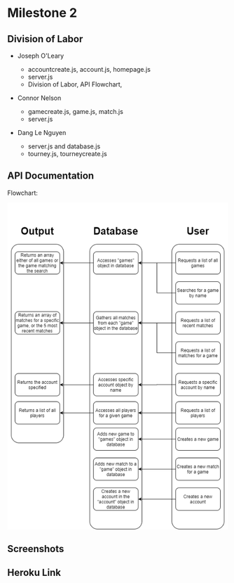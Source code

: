 # Milestone 2

## Division of Labor
- Joseph O'Leary
    - accountcreate.js, account.js, homepage.js
    - server.js
    - Division of Labor, API Flowchart, 
    
- Connor Nelson
    - gamecreate.js, game.js, match.js
    - server.js

- Dang Le Nguyen
    - server.js and database.js
    - tourney.js, tourneycreate.js

## API Documentation
Flowchart:

![API Documentation Flowchart](./images/flowchart.png)

## Screenshots

## Heroku Link